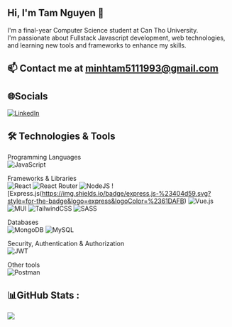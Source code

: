## Hi, I'm Tam Nguyen 👋

I'm a final-year Computer Science student at Can Tho University. <br/>
I'm passionate about Fullstack Javascript development, web technologies, and learning new tools and frameworks to enhance my skills.

## 📫 Contact me at minhtam5111993@gmail.com

## 🌐Socials
[![LinkedIn](https://img.shields.io/badge/LinkedIn-%230077B5.svg?logo=linkedin&logoColor=white)](https://linkedin.com/in/https://www.linkedin.com/in/tam-nguyen-164622245/) 

## 🛠️ Technologies & Tools
Programming Languages <br/>
![JavaScript](https://img.shields.io/badge/javascript-%23323330.svg?style=for-the-badge&logo=javascript&logoColor=%23F7DF1E) 

Frameworks & Libraries <br/>
![React](https://img.shields.io/badge/react-%2320232a.svg?style=for-the-badge&logo=react&logoColor=%2361DAFB) ![React Router](https://img.shields.io/badge/React_Router-CA4245?style=for-the-badge&logo=react-router&logoColor=white) ![NodeJS](https://img.shields.io/badge/node.js-6DA55F?style=for-the-badge&logo=node.js&logoColor=white) ![Express.js(https://img.shields.io/badge/express.js-%23404d59.svg?style=for-the-badge&logo=express&logoColor=%2361DAFB) ![Vue.js](https://img.shields.io/badge/vuejs-%2335495e.svg?style=for-the-badge&logo=vuedotjs&logoColor=%234FC08D) ![MUI](https://img.shields.io/badge/MUI-%230081CB.svg?style=for-the-badge&logo=material-ui&logoColor=white)
![TailwindCSS](https://img.shields.io/badge/tailwindcss-%2338B2AC.svg?style=for-the-badge&logo=tailwind-css&logoColor=white) 
![SASS](https://img.shields.io/badge/SASS-hotpink.svg?style=for-the-badge&logo=SASS&logoColor=white) 

Databases <br/>
![MongoDB](https://img.shields.io/badge/MongoDB-%234ea94b.svg?style=for-the-badge&logo=mongodb&logoColor=white) ![MySQL](https://img.shields.io/badge/mysql-%2300f.svg?style=for-the-badge&logo=mysql&logoColor=white)

Security, Authentication & Authorization <br/>
![JWT](https://img.shields.io/badge/JWT-black?style=for-the-badge&logo=JSON%20web%20tokens)

Other tools <br/>
![Postman](https://img.shields.io/badge/Postman-FF6C37?style=for-the-badge&logo=postman&logoColor=white)

## 📊GitHub Stats :
![](https://github-readme-stats.vercel.app/api/top-langs/?username=SoulMinT05&theme=radical&hide_border=true&include_all_commits=true&count_private=false&layout=compact)
